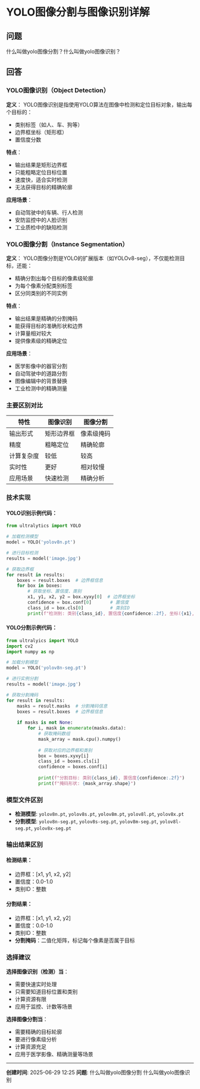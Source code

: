 # YOLO图像分割与图像识别详解

## 问题
什么叫做yolo图像分割？什么叫做yolo图像识别？

## 回答

### YOLO图像识别（Object Detection）

**定义**：
YOLO图像识别是指使用YOLO算法在图像中检测和定位目标对象，输出每个目标的：
- 类别标签（如人、车、狗等）
- 边界框坐标（矩形框）
- 置信度分数

**特点**：
- 输出结果是矩形边界框
- 只能粗略定位目标位置
- 速度快，适合实时检测
- 无法获得目标的精确轮廓

**应用场景**：
- 自动驾驶中的车辆、行人检测
- 安防监控中的人脸识别
- 工业质检中的缺陷检测

### YOLO图像分割（Instance Segmentation）

**定义**：
YOLO图像分割是YOLO的扩展版本（如YOLOv8-seg），不仅能检测目标，还能：
- 精确分割出每个目标的像素级轮廓
- 为每个像素分配类别标签
- 区分同类别的不同实例

**特点**：
- 输出结果是精确的分割掩码
- 能获得目标的准确形状和边界
- 计算量相对较大
- 提供像素级的精确定位

**应用场景**：
- 医学影像中的器官分割
- 自动驾驶中的道路分割
- 图像编辑中的背景替换
- 工业检测中的精确测量

### 主要区别对比

| 特性 | 图像识别 | 图像分割 |
|------|----------|----------|
| 输出形式 | 矩形边界框 | 像素级掩码 |
| 精度 | 粗略定位 | 精确轮廓 |
| 计算复杂度 | 较低 | 较高 |
| 实时性 | 更好 | 相对较慢 |
| 应用场景 | 快速检测 | 精确分析 |

### 技术实现

#### YOLO识别示例代码：
```python
from ultralytics import YOLO

# 加载检测模型
model = YOLO('yolov8n.pt')

# 进行目标检测
results = model('image.jpg')

# 获取边界框
for result in results:
    boxes = result.boxes  # 边界框信息
    for box in boxes:
        # 获取坐标、置信度、类别
        x1, y1, x2, y2 = box.xyxy[0]  # 边界框坐标
        confidence = box.conf[0]       # 置信度
        class_id = box.cls[0]          # 类别ID
        print(f"检测到: 类别{class_id}, 置信度{confidence:.2f}, 坐标({x1},{y1},{x2},{y2})")
```

#### YOLO分割示例代码：
```python
from ultralyics import YOLO
import cv2
import numpy as np

# 加载分割模型
model = YOLO('yolov8n-seg.pt')

# 进行实例分割
results = model('image.jpg')

# 获取分割掩码
for result in results:
    masks = result.masks  # 分割掩码信息
    boxes = result.boxes  # 边界框信息
    
    if masks is not None:
        for i, mask in enumerate(masks.data):
            # 获取掩码数组
            mask_array = mask.cpu().numpy()
            
            # 获取对应的边界框和类别
            box = boxes.xyxy[i]
            class_id = boxes.cls[i]
            confidence = boxes.conf[i]
            
            print(f"分割目标: 类别{class_id}, 置信度{confidence:.2f}")
            print(f"掩码形状: {mask_array.shape}")
```

### 模型文件区别

- **检测模型**: `yolov8n.pt`, `yolov8s.pt`, `yolov8m.pt`, `yolov8l.pt`, `yolov8x.pt`
- **分割模型**: `yolov8n-seg.pt`, `yolov8s-seg.pt`, `yolov8m-seg.pt`, `yolov8l-seg.pt`, `yolov8x-seg.pt`

### 输出结果区别

#### 检测结果：
- 边界框：[x1, y1, x2, y2]
- 置信度：0.0-1.0
- 类别ID：整数

#### 分割结果：
- 边界框：[x1, y1, x2, y2]
- 置信度：0.0-1.0
- 类别ID：整数
- **分割掩码**：二值化矩阵，标记每个像素是否属于目标

### 选择建议

**选择图像识别（检测）当**：
- 需要快速实时处理
- 只需要知道目标位置和类别
- 计算资源有限
- 应用于监控、计数等场景

**选择图像分割当**：
- 需要精确的目标轮廓
- 要进行像素级分析
- 计算资源充足
- 应用于医学影像、精确测量等场景

---

**创建时间**: 2025-06-29 12:25
**问题**: 什么叫做yolo图像分割 什么叫做yolo图像识别 